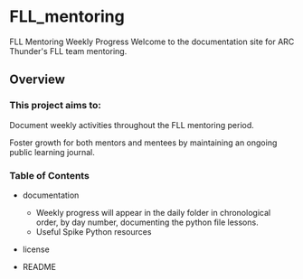 # FLL_mentoring

FLL Mentoring Weekly Progress
Welcome to the documentation site for ARC Thunder's FLL team mentoring.

## Overview

### This project aims to:

Document weekly activities throughout the FLL mentoring period.

Foster growth for both mentors and mentees by maintaining an ongoing public learning journal.

### Table of Contents

- documentation
  - Weekly progress will appear in the daily folder in chronological order, by day number, documenting the python file lessons.
  - Useful Spike Python resources

- license

- README

